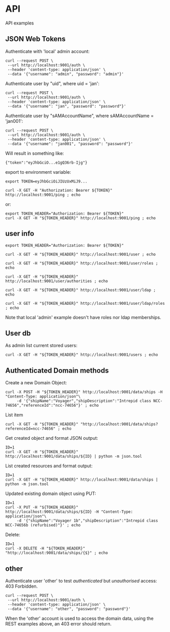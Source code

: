 API
===

API examples 

JSON Web Tokens
--- 
Authenticate with 'local' admin account:

    curl --request POST \
     --url http://localhost:9001/auth \
     --header 'content-type: application/json' \
     --data '{"username": "admin", "password": "admin"}'

Authenticate user by "uid", where uid = 'jan':

    curl --request POST \
     --url http://localhost:9001/auth \
     --header 'content-type: application/json' \
     --data '{"username": "jan", "password": "password"}'

Authenticate user by "sAMAccountName", where sAMAccountName = 'jan001':

    curl --request POST \
     --url http://localhost:9001/auth \
     --header 'content-type: application/json' \
     --data '{"username": "jan001", "password": "password"}'

Will result in something like:

    {"token":"eyJhbGciO...e1gQ36rb-Ijg"}

export to environment variable:

    export TOKEN=eyJhbGciOiJIUzUxMiJ9...
 
    curl -X GET -H "Authorization: Bearer ${TOKEN}" http://localhost:9001/ping ; echo

or:

    export TOKEN_HEADER="Authorization: Bearer ${TOKEN}"
    curl -X GET -H "${TOKEN_HEADER}" http://localhost:9001/ping ; echo

user info
---
    export TOKEN_HEADER="Authorization: Bearer ${TOKEN}"

    curl -X GET -H "${TOKEN_HEADER}" http://localhost:9001/user ; echo
         
    curl -X GET -H "${TOKEN_HEADER}" http://localhost:9001/user/roles ; echo

    curl -X GET -H "${TOKEN_HEADER}" http://localhost:9001/user/authorities ; echo

    curl -X GET -H "${TOKEN_HEADER}" http://localhost:9001/user/ldap ; echo

    curl -X GET -H "${TOKEN_HEADER}" http://localhost:9001/user/ldap/roles ; echo

Note that local 'admin' example doesn't have roles nor ldap memberships. 

User db
---
As admin list current stored users:

    curl -X GET -H "${TOKEN_HEADER}" http://localhost:9001/users ; echo

Authenticated Domain methods
---

Create a new Domain Object:

    curl -X POST -H "${TOKEN_HEADER}" http://localhost:9001/data/ships -H "Content-Type: application/json"\
 	     -d '{"shipName":"Voyager","shipDescription":"Intrepid class NCC-74656","referenceId":"ncc-74656"}' ; echo

List item

    curl -X GET -H "${TOKEN_HEADER}" "http://localhost:9001/data/ships?referenceId=ncc-74656" ; echo

Get created object and format JSON output:

    ID=1
    curl -X GET -H "${TOKEN_HEADER}" http://localhost:9001/data/ships/${ID} | python -m json.tool  

List created resources and format output:

    ID=1
    curl -X GET -H "${TOKEN_HEADER}" http://localhost:9001/data/ships | python -m json.tool  
     
Updated existing domain object using PUT:

    ID=1
    curl -X PUT -H "${TOKEN_HEADER}" http://localhost:9001/data/ships/${ID} -H "Content-Type: application/json"\
	     -d '{"shipName":"Voyager 1b","shipDescription":"Intrepid class NCC-74656b (refurbised)"}' ; echo 

Delete:

    ID=1
    curl -X DELETE -H "${TOKEN_HEADER}" "http://localhost:9001/data/ships/{$}" ; echo 


other
---
Authenticate user 'other' to test *authenticated* but *unauthorised* access: 403 Forbidden.

    curl --request POST \
     --url http://localhost:9001/auth \
     --header 'content-type: application/json' \
     --data '{"username": "other", "password": "password"}'

When the 'other' account is used to access the domain data, using the REST examples above, 
an 403 error should return.

